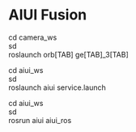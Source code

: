 # AIUI Fusion
cd camera_ws  
sd  
roslaunch orb[TAB] ge[TAB]_3[TAB]  

cd aiui_ws  
sd  
roslaunch aiui service.launch  

cd aiui_ws  
sd  
rosrun aiui aiui_ros  
